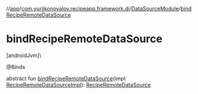 //[app](../../../index.md)/[com.yuriikonovalov.recipeapp.framework.di](../index.md)/[DataSourceModule](index.md)/[bindRecipeRemoteDataSource](bind-recipe-remote-data-source.md)

# bindRecipeRemoteDataSource

[androidJvm]\

@Binds

abstract fun [bindRecipeRemoteDataSource](bind-recipe-remote-data-source.md)(impl: [RecipeRemoteDataSourceImpl](../../com.yuriikonovalov.recipeapp.framework.data.remote/-recipe-remote-data-source-impl/index.md)): [RecipeRemoteDataSource](../../com.yuriikonovalov.recipeapp.data.remote/-recipe-remote-data-source/index.md)
